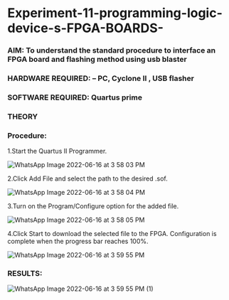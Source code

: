 # Experiment-11-programming-logic-device-s-FPGA-BOARDS-
 ### AIM: To understand the standard procedure to interface an FPGA board and flashing method using usb blaster 
### HARDWARE REQUIRED:  – PC, Cyclone II , USB flasher
### SOFTWARE REQUIRED:   Quartus prime
### THEORY 

### Procedure: 
1.Start the Quartus II Programmer.

![WhatsApp Image 2022-06-16 at 3 58 03 PM](https://user-images.githubusercontent.com/93427201/174052096-3af9cfb4-19b5-4d8d-9af6-810bc7f100a0.jpeg)

2.Click Add File and select the path to the desired .sof.

![WhatsApp Image 2022-06-16 at 3 58 04 PM](https://user-images.githubusercontent.com/93427201/174052126-b725a537-43d5-40d0-97e7-16f5568233fd.jpeg)

3.Turn on the Program/Configure option for the added file.

![WhatsApp Image 2022-06-16 at 3 58 05 PM](https://user-images.githubusercontent.com/93427201/174052155-ad36a01a-66c0-4ff2-acfc-fab8a7e470a3.jpeg)

4.Click Start to download the selected file to the FPGA. Configuration is complete when the progress bar reaches 100%.
 
![WhatsApp Image 2022-06-16 at 3 59 55 PM](https://user-images.githubusercontent.com/93427201/174052319-bd0b7902-a47b-44be-82f9-0c4e6c71268c.jpeg)


### RESULTS:

![WhatsApp Image 2022-06-16 at 3 59 55 PM (1)](https://user-images.githubusercontent.com/93427201/174052330-12453d42-a3b8-44e5-a1cd-7f514b033ebc.jpeg)

